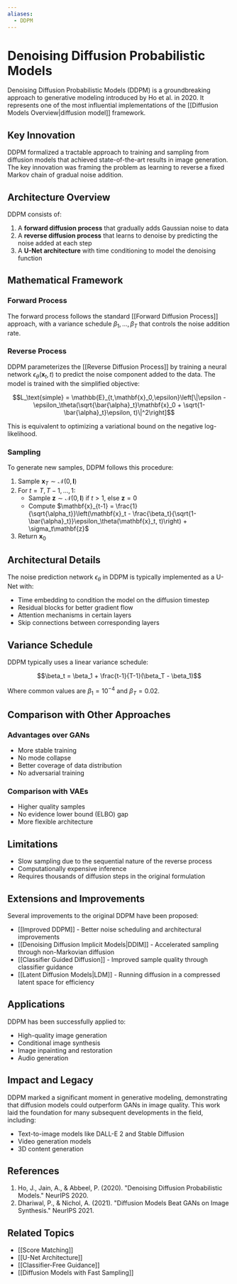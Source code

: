 ```yaml
---
aliases:
  - DDPM
---
```


# Denoising Diffusion Probabilistic Models

Denoising Diffusion Probabilistic Models (DDPM) is a groundbreaking approach to generative modeling introduced by Ho et al. in 2020. It represents one of the most influential implementations of the [[Diffusion Models Overview|diffusion model]] framework.

## Key Innovation

DDPM formalized a tractable approach to training and sampling from diffusion models that achieved state-of-the-art results in image generation. The key innovation was framing the problem as learning to reverse a fixed Markov chain of gradual noise addition.

## Architecture Overview

DDPM consists of:

1. A **forward diffusion process** that gradually adds Gaussian noise to data
2. A **reverse diffusion process** that learns to denoise by predicting the noise added at each step
3. A **U-Net architecture** with time conditioning to model the denoising function

## Mathematical Framework

### Forward Process

The forward process follows the standard [[Forward Diffusion Process]] approach, with a variance schedule $\beta_1,...,\beta_T$ that controls the noise addition rate.

### Reverse Process

DDPM parameterizes the [[Reverse Diffusion Process]] by training a neural network $\epsilon_\theta(\mathbf{x}_t, t)$ to predict the noise component added to the data. The model is trained with the simplified objective:

$$L_\text{simple} = \mathbb{E}_{t,\mathbf{x}_0,\epsilon}\left[\|\epsilon - \epsilon_\theta(\sqrt{\bar{\alpha}_t}\mathbf{x}_0 + \sqrt{1-\bar{\alpha}_t}\epsilon, t)\|^2\right]$$

This is equivalent to optimizing a variational bound on the negative log-likelihood.

### Sampling

To generate new samples, DDPM follows this procedure:

1. Sample $\mathbf{x}_T \sim \mathcal{N}(0, \mathbf{I})$
2. For $t = T, T-1, \ldots, 1$:
   - Sample $\mathbf{z} \sim \mathcal{N}(0, \mathbf{I})$ if $t > 1$, else $\mathbf{z} = 0$
   - Compute $\mathbf{x}_{t-1} = \frac{1}{\sqrt{\alpha_t}}\left(\mathbf{x}_t - \frac{\beta_t}{\sqrt{1-\bar{\alpha}_t}}\epsilon_\theta(\mathbf{x}_t, t)\right) + \sigma_t\mathbf{z}$
3. Return $\mathbf{x}_0$

## Architectural Details

The noise prediction network $\epsilon_\theta$ in DDPM is typically implemented as a U-Net with:

- Time embedding to condition the model on the diffusion timestep
- Residual blocks for better gradient flow
- Attention mechanisms in certain layers
- Skip connections between corresponding layers

## Variance Schedule

DDPM typically uses a linear variance schedule:

$$\beta_t = \beta_1 + \frac{t-1}{T-1}(\beta_T - \beta_1)$$

Where common values are $\beta_1 = 10^{-4}$ and $\beta_T = 0.02$.

## Comparison with Other Approaches

### Advantages over GANs

- More stable training
- No mode collapse
- Better coverage of data distribution
- No adversarial training

### Comparison with VAEs

- Higher quality samples
- No evidence lower bound (ELBO) gap
- More flexible architecture

## Limitations

- Slow sampling due to the sequential nature of the reverse process
- Computationally expensive inference
- Requires thousands of diffusion steps in the original formulation

## Extensions and Improvements

Several improvements to the original DDPM have been proposed:

- [[Improved DDPM]] - Better noise scheduling and architectural improvements
- [[Denoising Diffusion Implicit Models|DDIM]] - Accelerated sampling through non-Markovian diffusion
- [[Classifier Guided Diffusion]] - Improved sample quality through classifier guidance
- [[Latent Diffusion Models|LDM]] - Running diffusion in a compressed latent space for efficiency

## Applications

DDPM has been successfully applied to:

- High-quality image generation
- Conditional image synthesis
- Image inpainting and restoration
- Audio generation

## Impact and Legacy

DDPM marked a significant moment in generative modeling, demonstrating that diffusion models could outperform GANs in image quality. This work laid the foundation for many subsequent developments in the field, including:

- Text-to-image models like DALL-E 2 and Stable Diffusion
- Video generation models
- 3D content generation

## References

1. Ho, J., Jain, A., & Abbeel, P. (2020). "Denoising Diffusion Probabilistic Models." NeurIPS 2020.
2. Dhariwal, P., & Nichol, A. (2021). "Diffusion Models Beat GANs on Image Synthesis." NeurIPS 2021.

## Related Topics
- [[Score Matching]]
- [[U-Net Architecture]]
- [[Classifier-Free Guidance]]
- [[Diffusion Models with Fast Sampling]] 